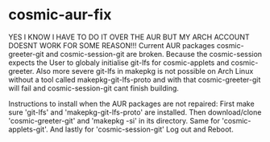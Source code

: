 # cosmic-aur-fix
YES I KNOW I HAVE TO DO IT OVER THE AUR BUT MY ARCH ACCOUNT DOESNT WORK FOR SOME REASON!!!
Current AUR packages cosmic-greeter-git and cosmic-session-git are broken. 
Because the cosmic-session expects the User to globaly initialise git-lfs for cosmic-applets and cosmic-greeter. Also more severe git-lfs in makepkg is not possible on Arch Linux without a tool called makepkg-git-lfs-proto and with that cosmic-greeter-git will fail and cosmic-session-git cant finish building.


Instructions to install when the AUR packages are not repaired:
First make sure 'git-lfs' and 'makepkg-git-lfs-proto' are installed. 
Then download/clone 'cosmic-greeter-git' and 'makepkg -si' in its directory. Same for 'cosmic-applets-git'.
And lastly for 'cosmic-session-git'
Log out and Reboot.
